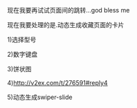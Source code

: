 
现在我要再试试页面间的跳转...god bless me

现在我要处理的是.动态生成收藏页面的卡片

1)选择型号

2)数字键盘

3)饼状图

4)http://v2ex.com/t/276591#reply4



5)动态生成swiper-slide